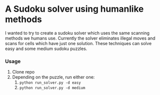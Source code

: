 # A Sudoku solver using humanlike methods

I wanted to try to create a sudoku solver which uses the same scanning methods we humans use.
Currently the solver eliminates illegal moves and scans for cells which have just one solution.
These techniques can solve easy and some medium sudoku puzzles.

### Usage
1. Clone repo
1. Depending on the puzzle, run either one:
    1. `python run_solver.py -d easy`
    1. `python run_solver.py -d medium`

